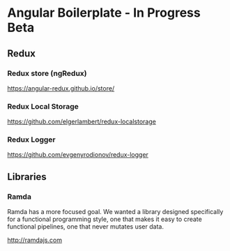 # Angular Boilerplate - In Progress Beta

## Redux
### Redux store (ngRedux)
https://angular-redux.github.io/store/

### Redux Local Storage
https://github.com/elgerlambert/redux-localstorage

### Redux Logger
https://github.com/evgenyrodionov/redux-logger


## Libraries
### Ramda
Ramda has a more focused goal. We wanted a library designed specifically for a functional programming style, one that makes it easy to create functional pipelines, one that never mutates user data.

http://ramdajs.com
